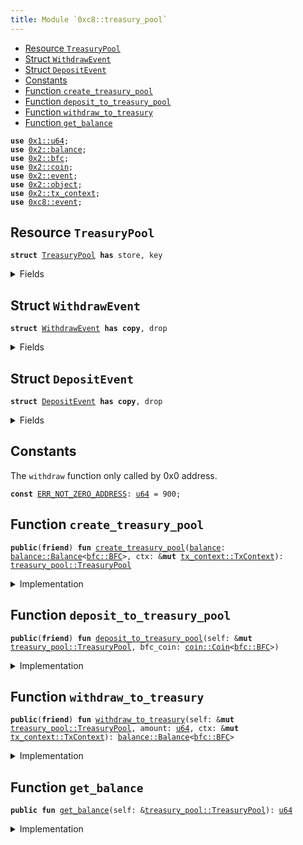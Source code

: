 ```yaml
---
title: Module `0xc8::treasury_pool`
---
```




-  [Resource `TreasuryPool`](#0xc8_treasury_pool_TreasuryPool)
-  [Struct `WithdrawEvent`](#0xc8_treasury_pool_WithdrawEvent)
-  [Struct `DepositEvent`](#0xc8_treasury_pool_DepositEvent)
-  [Constants](#@Constants_0)
-  [Function `create_treasury_pool`](#0xc8_treasury_pool_create_treasury_pool)
-  [Function `deposit_to_treasury_pool`](#0xc8_treasury_pool_deposit_to_treasury_pool)
-  [Function `withdraw_to_treasury`](#0xc8_treasury_pool_withdraw_to_treasury)
-  [Function `get_balance`](#0xc8_treasury_pool_get_balance)


<pre><code><b>use</b> <a href="../move-stdlib/u64.md#0x1_u64">0x1::u64</a>;
<b>use</b> <a href="../sui-framework/balance.md#0x2_balance">0x2::balance</a>;
<b>use</b> <a href="../sui-framework/bfc.md#0x2_bfc">0x2::bfc</a>;
<b>use</b> <a href="../sui-framework/coin.md#0x2_coin">0x2::coin</a>;
<b>use</b> <a href="../sui-framework/event.md#0x2_event">0x2::event</a>;
<b>use</b> <a href="../sui-framework/object.md#0x2_object">0x2::object</a>;
<b>use</b> <a href="../sui-framework/tx_context.md#0x2_tx_context">0x2::tx_context</a>;
<b>use</b> <a href="../bfc-system/event.md#0xc8_event">0xc8::event</a>;
</code></pre>



<a name="0xc8_treasury_pool_TreasuryPool"></a>

## Resource `TreasuryPool`



<pre><code><b>struct</b> <a href="../bfc-system/treasury_pool.md#0xc8_treasury_pool_TreasuryPool">TreasuryPool</a> <b>has</b> store, key
</code></pre>



<details>
<summary>Fields</summary>


<dl>
<dt>
<code>id: <a href="../sui-framework/object.md#0x2_object_UID">object::UID</a></code>
</dt>
<dd>

</dd>
<dt>
<code><a href="../sui-framework/balance.md#0x2_balance">balance</a>: <a href="../sui-framework/balance.md#0x2_balance_Balance">balance::Balance</a>&lt;<a href="../sui-framework/bfc.md#0x2_bfc_BFC">bfc::BFC</a>&gt;</code>
</dt>
<dd>

</dd>
</dl>


</details>

<a name="0xc8_treasury_pool_WithdrawEvent"></a>

## Struct `WithdrawEvent`



<pre><code><b>struct</b> <a href="../bfc-system/treasury_pool.md#0xc8_treasury_pool_WithdrawEvent">WithdrawEvent</a> <b>has</b> <b>copy</b>, drop
</code></pre>



<details>
<summary>Fields</summary>


<dl>
<dt>
<code><a href="../sui-framework/balance.md#0x2_balance">balance</a>: <a href="../move-stdlib/u64.md#0x1_u64">u64</a></code>
</dt>
<dd>

</dd>
<dt>
<code>request_amount: <a href="../move-stdlib/u64.md#0x1_u64">u64</a></code>
</dt>
<dd>

</dd>
<dt>
<code>amount: <a href="../move-stdlib/u64.md#0x1_u64">u64</a></code>
</dt>
<dd>

</dd>
</dl>


</details>

<a name="0xc8_treasury_pool_DepositEvent"></a>

## Struct `DepositEvent`



<pre><code><b>struct</b> <a href="../bfc-system/treasury_pool.md#0xc8_treasury_pool_DepositEvent">DepositEvent</a> <b>has</b> <b>copy</b>, drop
</code></pre>



<details>
<summary>Fields</summary>


<dl>
<dt>
<code><a href="../sui-framework/balance.md#0x2_balance">balance</a>: <a href="../move-stdlib/u64.md#0x1_u64">u64</a></code>
</dt>
<dd>

</dd>
<dt>
<code>deposit_amount: <a href="../move-stdlib/u64.md#0x1_u64">u64</a></code>
</dt>
<dd>

</dd>
</dl>


</details>

<a name="@Constants_0"></a>

## Constants


<a name="0xc8_treasury_pool_ERR_NOT_ZERO_ADDRESS"></a>

The <code>withdraw</code> function only called by 0x0 address.


<pre><code><b>const</b> <a href="../bfc-system/treasury_pool.md#0xc8_treasury_pool_ERR_NOT_ZERO_ADDRESS">ERR_NOT_ZERO_ADDRESS</a>: <a href="../move-stdlib/u64.md#0x1_u64">u64</a> = 900;
</code></pre>



<a name="0xc8_treasury_pool_create_treasury_pool"></a>

## Function `create_treasury_pool`



<pre><code><b>public</b>(<b>friend</b>) <b>fun</b> <a href="../bfc-system/treasury_pool.md#0xc8_treasury_pool_create_treasury_pool">create_treasury_pool</a>(<a href="../sui-framework/balance.md#0x2_balance">balance</a>: <a href="../sui-framework/balance.md#0x2_balance_Balance">balance::Balance</a>&lt;<a href="../sui-framework/bfc.md#0x2_bfc_BFC">bfc::BFC</a>&gt;, ctx: &<b>mut</b> <a href="../sui-framework/tx_context.md#0x2_tx_context_TxContext">tx_context::TxContext</a>): <a href="../bfc-system/treasury_pool.md#0xc8_treasury_pool_TreasuryPool">treasury_pool::TreasuryPool</a>
</code></pre>



<details>
<summary>Implementation</summary>


<pre><code><b>public</b>(package) <b>fun</b> <a href="../bfc-system/treasury_pool.md#0xc8_treasury_pool_create_treasury_pool">create_treasury_pool</a>(
    <a href="../sui-framework/balance.md#0x2_balance">balance</a>: Balance&lt;BFC&gt;,
    ctx: &<b>mut</b> TxContext
): <a href="../bfc-system/treasury_pool.md#0xc8_treasury_pool_TreasuryPool">TreasuryPool</a>
{
    <b>let</b> <a href="../bfc-system/treasury_pool.md#0xc8_treasury_pool">treasury_pool</a> = <a href="../bfc-system/treasury_pool.md#0xc8_treasury_pool_TreasuryPool">TreasuryPool</a> {
        id: <a href="../sui-framework/object.md#0x2_object_new">object::new</a>(ctx),
        <a href="../sui-framework/balance.md#0x2_balance">balance</a>: <a href="../sui-framework/balance.md#0x2_balance">balance</a>,
    };
    <b>let</b> treasury_pool_id = <a href="../sui-framework/object.md#0x2_object_id">object::id</a>(&<a href="../bfc-system/treasury_pool.md#0xc8_treasury_pool">treasury_pool</a>);
    event::init_treasury_pool(treasury_pool_id);
    <a href="../bfc-system/treasury_pool.md#0xc8_treasury_pool">treasury_pool</a>
}
</code></pre>



</details>

<a name="0xc8_treasury_pool_deposit_to_treasury_pool"></a>

## Function `deposit_to_treasury_pool`



<pre><code><b>public</b>(<b>friend</b>) <b>fun</b> <a href="../bfc-system/treasury_pool.md#0xc8_treasury_pool_deposit_to_treasury_pool">deposit_to_treasury_pool</a>(self: &<b>mut</b> <a href="../bfc-system/treasury_pool.md#0xc8_treasury_pool_TreasuryPool">treasury_pool::TreasuryPool</a>, bfc_coin: <a href="../sui-framework/coin.md#0x2_coin_Coin">coin::Coin</a>&lt;<a href="../sui-framework/bfc.md#0x2_bfc_BFC">bfc::BFC</a>&gt;)
</code></pre>



<details>
<summary>Implementation</summary>


<pre><code><b>public</b>(package) <b>fun</b> <a href="../bfc-system/treasury_pool.md#0xc8_treasury_pool_deposit_to_treasury_pool">deposit_to_treasury_pool</a>(
    self: &<b>mut</b> <a href="../bfc-system/treasury_pool.md#0xc8_treasury_pool_TreasuryPool">TreasuryPool</a>,
    bfc_coin: Coin&lt;BFC&gt;
)
{
    <b>let</b> origin_amount = <a href="../sui-framework/balance.md#0x2_balance_value">balance::value</a>(&self.<a href="../sui-framework/balance.md#0x2_balance">balance</a>);
    <b>let</b> deposit_amount = <a href="../sui-framework/coin.md#0x2_coin_value">coin::value</a>(&bfc_coin);
    <a href="../sui-framework/balance.md#0x2_balance_join">balance::join</a>(&<b>mut</b> self.<a href="../sui-framework/balance.md#0x2_balance">balance</a>, <a href="../sui-framework/coin.md#0x2_coin_into_balance">coin::into_balance</a>(bfc_coin));
    emit(<a href="../bfc-system/treasury_pool.md#0xc8_treasury_pool_DepositEvent">DepositEvent</a> {
        <a href="../sui-framework/balance.md#0x2_balance">balance</a>: origin_amount,
        deposit_amount
    });
}
</code></pre>



</details>

<a name="0xc8_treasury_pool_withdraw_to_treasury"></a>

## Function `withdraw_to_treasury`



<pre><code><b>public</b>(<b>friend</b>) <b>fun</b> <a href="../bfc-system/treasury_pool.md#0xc8_treasury_pool_withdraw_to_treasury">withdraw_to_treasury</a>(self: &<b>mut</b> <a href="../bfc-system/treasury_pool.md#0xc8_treasury_pool_TreasuryPool">treasury_pool::TreasuryPool</a>, amount: <a href="../move-stdlib/u64.md#0x1_u64">u64</a>, ctx: &<b>mut</b> <a href="../sui-framework/tx_context.md#0x2_tx_context_TxContext">tx_context::TxContext</a>): <a href="../sui-framework/balance.md#0x2_balance_Balance">balance::Balance</a>&lt;<a href="../sui-framework/bfc.md#0x2_bfc_BFC">bfc::BFC</a>&gt;
</code></pre>



<details>
<summary>Implementation</summary>


<pre><code><b>public</b>(package) <b>fun</b> <a href="../bfc-system/treasury_pool.md#0xc8_treasury_pool_withdraw_to_treasury">withdraw_to_treasury</a>(
    self: &<b>mut</b> <a href="../bfc-system/treasury_pool.md#0xc8_treasury_pool_TreasuryPool">TreasuryPool</a>,
    amount: <a href="../move-stdlib/u64.md#0x1_u64">u64</a>,
    ctx: &<b>mut</b> TxContext
): Balance&lt;BFC&gt;
{
    <b>assert</b>!(<a href="../sui-framework/tx_context.md#0x2_tx_context_sender">tx_context::sender</a>(ctx) == @0x0, <a href="../bfc-system/treasury_pool.md#0xc8_treasury_pool_ERR_NOT_ZERO_ADDRESS">ERR_NOT_ZERO_ADDRESS</a>);
    // Take the minimum of the amount and the remaining <a href="../sui-framework/balance.md#0x2_balance">balance</a> in
    // order <b>to</b> ensure we don't overdraft the remaining <a href="../sui-framework/balance.md#0x2_balance">balance</a>
    <b>let</b> current_balance = <a href="../sui-framework/balance.md#0x2_balance_value">balance::value</a>(&self.<a href="../sui-framework/balance.md#0x2_balance">balance</a>);
    <b>let</b> to_withdraw = std::u64::min(amount, current_balance);

    <b>let</b> withdraw_balance = <a href="../sui-framework/balance.md#0x2_balance_split">balance::split</a>(&<b>mut</b> self.<a href="../sui-framework/balance.md#0x2_balance">balance</a>, to_withdraw);
    emit(<a href="../bfc-system/treasury_pool.md#0xc8_treasury_pool_WithdrawEvent">WithdrawEvent</a> {
        <a href="../sui-framework/balance.md#0x2_balance">balance</a>: current_balance,
        request_amount: amount,
        amount: to_withdraw,
    });
    withdraw_balance
}
</code></pre>



</details>

<a name="0xc8_treasury_pool_get_balance"></a>

## Function `get_balance`



<pre><code><b>public</b> <b>fun</b> <a href="../bfc-system/treasury_pool.md#0xc8_treasury_pool_get_balance">get_balance</a>(self: &<a href="../bfc-system/treasury_pool.md#0xc8_treasury_pool_TreasuryPool">treasury_pool::TreasuryPool</a>): <a href="../move-stdlib/u64.md#0x1_u64">u64</a>
</code></pre>



<details>
<summary>Implementation</summary>


<pre><code><b>public</b> <b>fun</b> <a href="../bfc-system/treasury_pool.md#0xc8_treasury_pool_get_balance">get_balance</a>(self: &<a href="../bfc-system/treasury_pool.md#0xc8_treasury_pool_TreasuryPool">TreasuryPool</a>): <a href="../move-stdlib/u64.md#0x1_u64">u64</a> {
    <a href="../sui-framework/balance.md#0x2_balance_value">balance::value</a>(&self.<a href="../sui-framework/balance.md#0x2_balance">balance</a>)
}
</code></pre>



</details>
